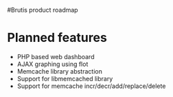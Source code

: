 #Brutis product roadmap

# Planned features #

  * PHP based web dashboard
  * AJAX graphing using flot
  * Memcache library abstraction
  * Support for libmemcached library
  * Support for memcache incr/decr/add/replace/delete